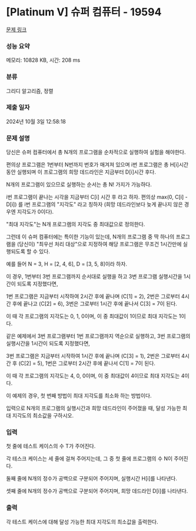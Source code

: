# [Platinum V] 슈퍼 컴퓨터 - 19594 

[문제 링크](https://www.acmicpc.net/problem/19594) 

### 성능 요약

메모리: 10828 KB, 시간: 208 ms

### 분류

그리디 알고리즘, 정렬

### 제출 일자

2024년 10월 3일 12:58:18

### 문제 설명

<p>당신은 슈퍼 컴퓨터에서 총 N개의 프로그램을 순차적으로 실행하여 실험을 해야한다.</p>

<p>편의상 프로그램은 1번부터 N번까지 번호가 매겨져 있으며 i번 프로그램은 총 H[i]시간 동안 실행되며 이 프로그램의 희망 데드라인은 지금부터 D[i]시간 후다.</p>

<p>N개의 프로그램이 있으므로 실행하는 순서는 총 N! 가지가 가능하다.</p>

<p>i번 프로그램이 끝나는 시각을 지금부터 C[i] 시간 후 라고 하자. 편의상 max(0, C[i] - D[i]) 를 i번 프로그램의 "지각도" 라고 칭하자 (희망 데드라인보다 늦게 끝나지 않은 경우엔 지각도가 0이다).</p>

<p>"최대 지각도"는 N개 프로그램의 지각도 중 최대값으로 정의한다.</p>

<p>그런데 이 슈퍼 컴퓨터에는 특이한 기능이 있는데, N개의 프로그램 중 딱 하나의 프로그램을 (당신이) "최우선 처리 대상"으로 지정하여 해당 프로그램은 무조건 1시간만에 실행되도록 할 수 있다.</p>

<p>예를 들어 N = 3, H = [2, 4, 6], D = [3, 5, 8]이라 하자.</p>

<p>이 경우, 1번부터 3번 프로그램까지 순서대로 실행을 하고 3번 프로그램 실행시간을 1시간이 되도록 지정했다면,</p>

<p>1번 프로그램은 지금부터 시작하여 2시간 후에 끝나며 (C[1] = 2), 2번은 그로부터 4시간 후에 끝나고 (C[2] = 6), 3번은 그로부터 1시간 후에 끝나서 C[3] = 7이 된다.</p>

<p>이 때 각 프로그램의 지각도는 0, 1, 0이며, 이 중 최대값이 1이므로 최대 지각도는 1이다.</p>

<p>같은 예제에서 3번 프로그램부터 1번 프로그램까지 역순으로 실행하고, 3번 프로그램의 실행시간을 1시간이 되도록 지정했다면,</p>

<p>3번 프로그램은 지금부터 시작하여 1시간 후에 끝나며 (C[3] = 1), 2번은 그로부터 4시간 후 (C[2] = 5), 1번은 그로부터 2시간 후에 끝나서 C[1] = 7이 된다.</p>

<p>이 때 각 프로그램의 지각도는 4, 0, 0이며, 이 중 최대값이 4이므로 최대 지각도는 4이다.</p>

<p>이 예제의 경우, 첫 번째 방법이 최대 지각도를 최소화 하는 방법이다.</p>

<p>입력으로 N개의 프로그램의 실행시간과 희망 데드라인이 주어졌을 때, 달성 가능한 최대 지각도의 최소값을 구하시오.</p>

### 입력 

 <p>첫 줄에 테스트 케이스의 수 T가 주어진다.</p>

<p>각 테스크 케이스는 세 줄에 걸쳐 주어지는데, 그 중 첫 줄에 프로그램의 수 N이 주어진다.</p>

<p>둘째 줄에 N개의 정수가 공백으로 구분되어 주어지며, 실행시간 H[i]를 나타낸다.</p>

<p>셋째 줄에 N개의 정수가 공백으로 구분되어 주어지며, 희망 데드라인 D[i]를 나타낸다.</p>

### 출력 

 <p>각 테스트 케이스에 대해 달성 가능한 최대 지각도의 최소값을 출력한다.</p>

